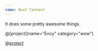 ```yaml
---
name: Nuxt Content
---
```

It does some pretty awesome things.

@[project](name="Ency" category="wow")

@[project]()
